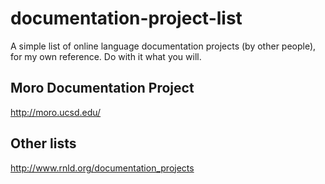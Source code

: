 # documentation-project-list
A simple list of online language documentation projects (by other people), for my own reference. Do with it what you will.


## Moro Documentation Project

<http://moro.ucsd.edu/>

## Other lists

<http://www.rnld.org/documentation_projects>
